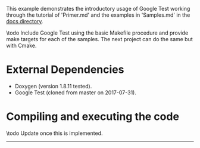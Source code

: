 This example demonstrates the introductory usage of Google Test working through the tutorial of 'Primer.md' and the
examples in 'Samples.md' in the [docs directory][gt_docs].

\todo Include Google Test using the basic Makefile procedure and provide make targets for each of the samples. The next
project can do the same but with Cmake.
 

# External Dependencies
 
- Doxygen (version 1.8.11 tested).
- Google Test (cloned from master on 2017-07-31).
 
# Compiling and executing the code
 
\todo Update once this is implemented. 
 
<!-- References: (This is an HTML comment block which is hidden from doxygen and markdown) -->
---

[gt_docs]: https://github.com/google/googletest/blob/master/googletest/docs/
